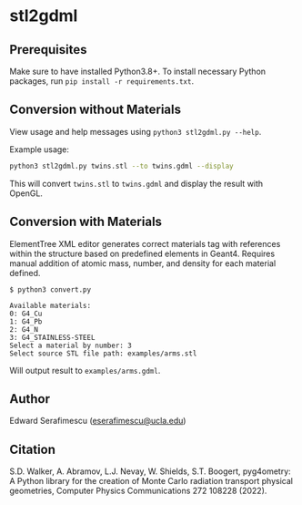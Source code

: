 # stl2gdml

## Prerequisites

Make sure to have installed Python3.8+. To install necessary Python packages, run `pip install -r requirements.txt`.

## Conversion without Materials
View usage and help messages using `python3 stl2gdml.py --help`. 

Example usage:
```bash
python3 stl2gdml.py twins.stl --to twins.gdml --display
```
This will convert `twins.stl` to `twins.gdml` and display the result with OpenGL.

## Conversion with Materials
ElementTree XML editor generates correct materials tag with references within the structure based on predefined elements in Geant4. Requires manual addition of atomic mass, number, and density for each material defined. 
```
$ python3 convert.py 

Available materials:
0: G4_Cu
1: G4_Pb
2: G4_N
3: G4_STAINLESS-STEEL
Select a material by number: 3
Select source STL file path: examples/arms.stl
```
Will output result to `examples/arms.gdml`.

## Author
Edward Serafimescu (eserafimescu@ucla.edu)


## Citation
S.D. Walker, A. Abramov, L.J. Nevay, W. Shields, S.T. Boogert, pyg4ometry: A Python library for the creation of Monte Carlo radiation transport physical geometries, Computer Physics Communications 272 108228 (2022).